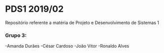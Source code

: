 # PDS1 2019/02
Repositório referente a matéria de Projeto e Desenvolvimento de Sistemas 1

### Grupo 3:
-Amanda Durães
-César Cardoso
-João Vitor
-Ronaldo Alves